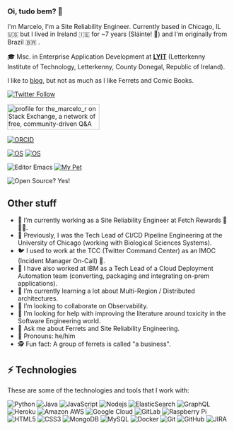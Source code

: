 ### Oi, tudo bem? 👋

I'm Marcelo, I'm a Site Reliability Engineer.
Currently based in Chicago, IL 🇺🇸  but I lived in Ireland 🇮🇪  for ~7 years (Sláinte! 🍺) and I'm originally from Brazil 🇧🇷 .

🎓 Msc. in Enterprise Application Development at **[LYIT](https://www.lyit.ie/)** (Letterkenny Institute of Technology, Letterkenny, County Donegal, Republic of Ireland).

I like to [blog](https://themarcelor.github.io/blog/), but not as much as I like Ferrets and Comic Books.

[![Twitter Follow](https://img.shields.io/twitter/follow/TheMarceloR?style=social)](https://twitter.com/TheMarceloR)

<a href="https://stackexchange.com/users/1850694"><img src="https://stackexchange.com/users/flair/1850694.png" width="208" height="58" alt="profile for the_marcelo_r on Stack Exchange, a network of free, community-driven Q&amp;A sites" title="profile for the_marcelo_r on Stack Exchange, a network of free, community-driven Q&amp;A sites"></a>

[![ORCID](https://img.shields.io/badge/ORCID-0000--0003--3292--0779-green?style=flat-square&logo=orcid&logoColor=white)](https://orcid.org/0000-0003-3292-0779)

[![OS](https://img.shields.io/badge/OS-macOS-informational?style=flat-square&logo=apple&logoColor=white)](https://en.wikipedia.org/wiki/MacOS)
[![OS](https://img.shields.io/badge/OS-Linux-informational?style=flat-square&logo=linux&logoColor=white)](https://en.wikipedia.org/wiki/Linux)

![Editor Emacs](https://img.shields.io/badge/My%20Editor-Emacs-purple?style=flat-square&logo=GNU%20Emacs&logoColor=white) [![My Pet](https://img.shields.io/badge/My%20pet-Ferret-blue)](https://en.wikipedia.org/wiki/Ferret)

![Open Source? Yes!](https://badgen.net/badge/Open%20Source%20%3F/Yes%21/blue?icon=github)

## Other stuff

- 🔭 I’m currently working as a Site Reliability Engineer at Fetch Rewards 🧾🧾🧾.
- 🔬 Previously, I was the Tech Lead of CI/CD Pipeline Engineering at the University of Chicago (working with Biological Sciences Systems).
- 🐦 I used to work at the TCC (Twitter Command Center) as an IMOC (Incident Manager On-Call) 🐣.
- 🐝 I have also worked at IBM as a Tech Lead of a Cloud Deployment Automation team (converting, packaging and integrating on-prem applications).
- 🌱 I’m currently learning a lot about Multi-Region / Distributed architectures.
- 👯 I’m looking to collaborate on Observability.
- 🤔 I’m looking for help with improving the literature around toxicity in the Software Engineering world.
- 💬 Ask me about Ferrets and Site Reliability Engineering.
- 🙂 Pronouns: he/him
- 🕵️  Fun fact: A group of ferrets is called "a business".

## ⚡ Technologies

These are some of the technologies and tools that I work with:

![Python](https://img.shields.io/badge/-Python-black?style=flat-square&logo=Python)
![Java](https://img.shields.io/badge/-java-E34A86?style=flat-square&logo=java)
![JavaScript](https://img.shields.io/badge/-JavaScript-black?style=flat-square&logo=javascript)
![Nodejs](https://img.shields.io/badge/-Nodejs-339933?style=flat-square&logo=Node.js&logoColor=white)
![ElasticSearch](https://img.shields.io/badge/-ElasticSearch-005571?style=flat-square&logo=elasticsearch)
![GraphQL](https://img.shields.io/badge/-GraphQL-E10098?style=flat-square&logo=graphql)
![Heroku](https://img.shields.io/badge/-Heroku-430098?style=flat-square&logo=heroku)
![Amazon AWS](https://img.shields.io/badge/Amazon%20AWS-232F3E?style=flat-square&logo=amazon-aws)
![Google Cloud](https://img.shields.io/badge/Google%20Cloud-4285F4?style=flat-square&logo=google-cloud&logoColor=white)
![GitLab](https://img.shields.io/badge/-GitLab-FCA121?style=flat-square&logo=gitlab)
![Raspberry Pi](https://img.shields.io/badge/-Raspberry%20Pi-C51A4A?style=flat-square&logo=Raspberry-Pi)
![HTML5](https://img.shields.io/badge/-HTML5-E34F26?style=flat-square&logo=html5&logoColor=white)
![CSS3](https://img.shields.io/badge/-CSS3-1572B6?style=flat-square&logo=css3)
![MongoDB](https://img.shields.io/badge/-MongoDB-black?style=flat-square&logo=mongodb)
![MySQL](https://img.shields.io/badge/-MySQL-4479A1?style=flat-square&logo=mysql&logoColor=white)
![Docker](https://img.shields.io/badge/-Docker-2496ED?style=flat-square&logo=docker&logoColor=white)
![Git](https://img.shields.io/badge/-Git-black?style=flat-square&logo=git)
![GitHub](https://img.shields.io/badge/-GitHub-181717?style=flat-square&logo=github)
![JIRA](https://img.shields.io/badge/-JIRA-0052CC?style=flat-square&logo=jira)
